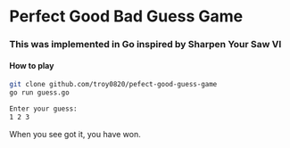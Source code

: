# Perfect Good Bad Guess Game

### This was implemented in Go inspired by Sharpen Your Saw VI

#### How to play

```bash
git clone github.com/troy0820/pefect-good-guess-game
go run guess.go

Enter your guess:
1 2 3
```

When you see got it, you have won.
